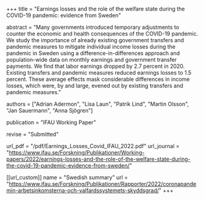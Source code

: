+++
title = "Earnings losses and the role of the welfare state during the COVID-19 pandemic: evidence from Sweden"

abstract = "Many governments introduced temporary adjustments to counter the economic and health consequences of the COVID-19 pandemic. We study the importance of already existing government transfers and pandemic measures to mitigate individual income losses during the pandemic in Sweden using a difference-in-differences approach and population-wide data on monthly earnings and government transfer payments. We find that labor earnings dropped by 2.7 percent in 2020. Existing transfers and pandemic measures reduced earnings losses to 1.5 percent. These average effects mask considerable differences in income losses, which were, by and large, evened out by existing transfers and pandemic measures."

authors = ["Adrian Adermon", "Lisa Laun", "Patrik Lind", "Martin Olsson", "Jan Sauermann", "Anna Sjögren"]

publication = "IFAU Working Paper"

revise = "Submitted"

url_pdf = "/pdf/Earnings_Losses_Covid_IFAU_2022.pdf"
url_journal = "https://www.ifau.se/Forskning/Publikationer/Working-papers/2022/earnings-losses-and-the-role-of-the-welfare-state-during-the-covid-19-pandemic-evidence-from-sweden/"

[[url_custom]]
name = "Swedish summary"
url = "https://www.ifau.se/Forskning/Publikationer/Rapporter/2022/coronapandemin-arbetsinkomsterna-och-valfardssystemets-skyddsgrad/"
+++

